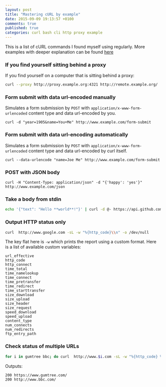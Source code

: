 ```yaml
---
layout: post
title: "Mastering cURL by example"
date: 2015-09-09 19:13:57 +0100
comments: true
published: true
categories: curl bash cli http proxy example 
---
```


This is a list of cURL commands I found myself using regularly. More examples with deeper explanation can be 
found [here](http://curl.haxx.se/docs/httpscripting.html) 

### If you find yourself sitting behind a proxy

If you find yourself on a computer that is sitting behind a proxy:

```bash
curl --proxy http://proxy.example.org:4321 http://remote.example.org/
```

### Form submit with data url-encoded manually

Simulates a form submission by `POST` with `application/x-www-form-urlencoded` content type and data url-encoded by you. 

```
curl -d "year=1905&name=You+Me" http://www.example.com/form-submit
```

### Form submit with data url-encoding automatically

Simulates a form submission by `POST` with `application/x-www-form-urlencoded` content type and data url-encoded by curl itself. 

```
curl --data-urlencode "name=Joe Me" http://www.example.com/form-submit
```

### POST with JSON body
```
curl -H "Content-Type: application/json" -d "{'happy': 'yes'}" http://www.example.com/json
```

### Take a body from stdin

```bash
echo '{"text": "Hello **world**!"}' | curl -d @- https://api.github.com/markdown
```

### Output HTTP status only

```bash
curl  http://www.google.com -sL -w "%{http_code}\\n" -o /dev/null
```

The key flat here is ```-w``` which prints the report using a custom format. Here is a list of available custom variables:

    url_effective
    http_code
    http_connect
    time_total
    time_namelookup
    time_connect
    time_pretransfer
    time_redirect
    time_starttransfer
    size_download
    size_upload
    size_header
    size_request
    speed_download
    speed_upload
    content_type
    num_connects
    num_redirects
    ftp_entry_path

### Check status of multiple URLs

```bash
for i in gumtree bbc; do curl  http://www.$i.com -sL -w "%{http_code} %{url_effective}\\n" -o /dev/null; done
```

Outputs:
```
200 https://www.gumtree.com/
200 http://www.bbc.com/
```

